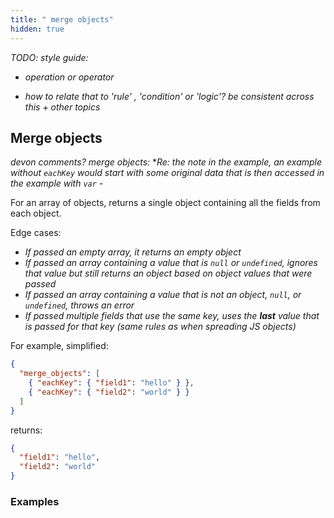 ```yaml
---
title: " merge objects"
hidden: true
---
```


*TODO: style guide:* 

- *operation or operator* 

+ *how to relate that to 'rule' , 'condition' or 'logic'? be consistent across this + other topics*



## Merge objects

*devon comments? merge objects:*
**Re: the note in the example, an example without `eachKey` would start with some original data that is then accessed in the example with `var` -*  



For an array of objects, returns a single object containing all the fields from each object. 

Edge cases:

- *If passed an empty array, it returns an empty object*
- *If passed an array containing a value that is `null` or `undefined`, ignores that value but still returns an object based on object values that were passed*
- *If passed an array containing a value that is not an object, `null`, or `undefined`, throws an error*
- *If passed multiple fields that use the same key, uses the **last** value that is passed for that key (same rules as when spreading JS objects)*

For example, simplified:

```json
{ 
  "merge_objects": [
    { "eachKey": { "field1": "hello" } },
    { "eachKey": { "field2": "world" } }
  ]
}

```

returns:

``` json
{
  "field1": "hello",
  "field2": "world"
}
```



### Examples



